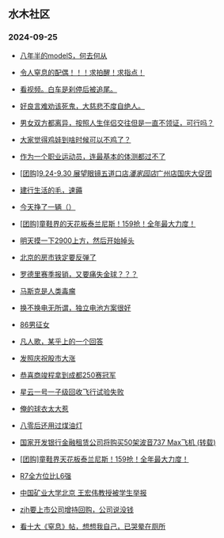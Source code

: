## 水木社区 
### 2024-09-25

+ [八年半的modelS，何去何从](https://www.newsmth.net/nForum/article/GreenAuto/1676205)

+ [令人窒息的配偶！！！求拍醒！求指点！](https://www.newsmth.net/nForum/article/FamilyLife/1766861460)

+ [看视频。白车是刹停后被追尾。](https://www.newsmth.net/nForum/article/AutoWorld/1944920556)

+ [好良言难劝该死鬼，大慈悲不度自绝人。](https://www.newsmth.net/nForum/article/OurEstate/3093931)

+ [男女双方都离异，按照人生伴侣交往但是一直不领证，可行吗？](https://www.newsmth.net/nForum/article/Divorce/2098404)

+ [大家觉得鸡娃到啥时候可以不鸡了？](https://www.newsmth.net/nForum/article/ChildEducation/2441805)

+ [作为一个职业运动员，连最基本的体测都过不了](https://www.newsmth.net/nForum/article/BasketballForum/4935325)

+ [[团购]9.24-9.30 展望眼镜五道口店*潘家园店*广州店国庆大促团](https://www.newsmth.net/nForum/article/ADAgent_TG/1326200)

+ [建行生活的毛，速薅](https://www.newsmth.net/nForum/article/CouponsLife/4503684)

+ [今天挣了一辆（）](https://www.newsmth.net/nForum/article/Stock/10929569)

+ [[团购]童鞋界的天花板泰兰尼斯！159抢！全年最大力度！](https://www.newsmth.net/nForum/article/ADAgent_TG/1326258)

+ [明天摸一下2900上方，然后开始掉头](https://www.newsmth.net/nForum/article/Stock/10930010)

+ [北京的房市铁定要反弹了](https://www.newsmth.net/nForum/article/OurEstate/3095200)

+ [罗德里赛季报销，又要痛失金球？？？](https://www.newsmth.net/nForum/article/WorldSoccer/18100101)

+ [马斯克是人类毒瘤](https://www.newsmth.net/nForum/article/AutoWorld/1944921423)

+ [换不换电无所谓，独立电池方案很好](https://www.newsmth.net/nForum/article/GreenAuto/1677614)

+ [86男征女](https://www.newsmth.net/nForum/article/PieLove/2882655)

+ [凡人歌，某乎上的一个回答](https://www.newsmth.net/nForum/article/Age/20374984)

+ [发照庆祝股市大涨](https://www.newsmth.net/nForum/article/FashionShow/513274)

+ [恭喜商竣程拿到成都250赛冠军](https://www.newsmth.net/nForum/article/Tennis/1179469)

+ [星云一号一子级回收飞行试验失败](https://www.newsmth.net/nForum/article/Aero/467034)

+ [俺的球衣太大惹](https://www.newsmth.net/nForum/article/WorldSoccer/18100054)

+ [八零后还用过煤油灯](https://www.newsmth.net/nForum/article/Age/20375073)

+ [国家开发银行金融租赁公司将购买50架波音737 Max飞机 (转载)](https://www.newsmth.net/nForum/article/Flyers/234767)

+ [[团购]童鞋界天花板泰兰尼斯！159抢！全年最大力度！](https://www.newsmth.net/nForum/article/ADAgent_TG/1326258)

+ [R7全方位比L6强](https://www.newsmth.net/nForum/article/GreenAuto/1677554)

+ [中国矿业大学北京 王宏伟教授被学生举报](https://www.newsmth.net/nForum/article/QingJiao/889286)

+ [zjh要上市公司增持回购，公司说没钱](https://www.newsmth.net/nForum/article/Stock/10930046)

+ [看十大《窒息》帖，想想我自己，已哭晕在厕所](https://www.newsmth.net/nForum/article/Divorce/2098641)

